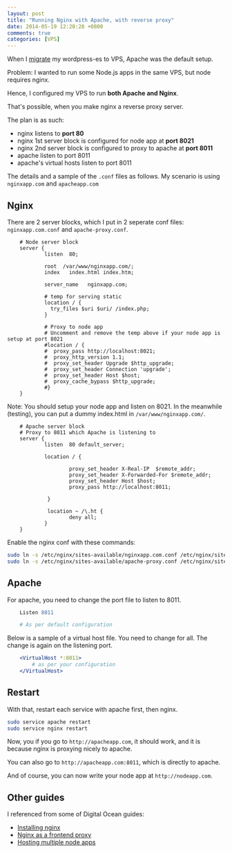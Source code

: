 ```yaml
---
layout: post
title: "Running Nginx with Apache, with reverse proxy"
date: 2014-05-19 12:20:28 +0800
comments: true
categories: [VPS]
---
```


When I [migrate](/2014/05/16/migrating-from-shared-webhost-to-vps-for-wordpress/) my wordpress-es to VPS, Apache was the default setup.

Problem: I wanted to run some Node.js apps in the same VPS, but node requires nginx.

Hence, I configured my VPS to run **both Apache and Nginx**.

<!-- more -->

That's possible, when you make nginx a reverse proxy server.

The plan is as such:

- nginx listens to **port 80**
- nginx 1st server block is configured for node app at **port 8021**
- nginx 2nd server block is configured to proxy to apache at **port 8011**
- apache listen to port 8011
- apache's virtual hosts listen to port 8011

The details and a sample of the `.conf` files as follows. My scenario is using `nginxapp.com` and `apacheapp.com`


## Nginx

There are 2 server blocks, which I put in 2 seperate conf files: `nginxapp.com.conf` and `apache-proxy.conf`.

```nginx /etc/nginx/sites-available/nginxapp.com.conf
    # Node server block
    server {
            listen  80;

            root  /var/www/nginxapp.com/;
            index   index.html index.htm;

            server_name   nginxapp.com;

            # temp for serving static
            location / {
              try_files $uri $uri/ /index.php;
            }

            # Proxy to node app
            # Uncomment and remove the temp above if your node app is setup at port 8021
            #location / {
            #  proxy_pass http://localhost:8021;
            #  proxy_http_version 1.1;
            #  proxy_set_header Upgrade $http_upgrade;
            #  proxy_set_header Connection 'upgrade';
            #  proxy_set_header Host $host;
            #  proxy_cache_bypass $http_upgrade;
            #}
    }
```

Note: You should setup your node app and listen on 8021. In the meanwhile (testing), you can put a dummy index.html in `/var/www/nginxapp.com/`.

```nginx /etc/nginx/sites-available/apache-proxy.conf
    # Apache server block
    # Proxy to 8011 which Apache is listening to
    server {
            listen  80 default_server;

            location / {

                    proxy_set_header X-Real-IP  $remote_addr;
                    proxy_set_header X-Forwarded-For $remote_addr;
                    proxy_set_header Host $host;
                    proxy_pass http://localhost:8011;

             }

             location ~ /\.ht {
                    deny all;
            }
    }
```

Enable the nginx conf with these commands:

```bash
sudo ln -s /etc/nginx/sites-available/nginxapp.com.conf /etc/nginx/sites-enabled/nginxapp.com.conf
sudo ln -s /etc/nginx/sites-available/apache-proxy.conf /etc/nginx/sites-enabled/apache-proxy.conf
```


## Apache

For apache, you need to change the port file to listen to 8011.

```apache /etc/apache2/ports.conf
    Listen 8011

    # As per default configuration
```

Below is a sample of a virtual host file. You need to change for all. The change is again on the listening port.

```apache /etc/apache2/sites-available/awesome.com.conf
    <VirtualHost *:8011>
        # as per your configuration
    </VirtualHost>
```


## Restart

With that, restart each service with apache first, then nginx.

```bash
sudo service apache restart
sudo service nginx restart
```

Now, you if you go to `http://apacheapp.com`, it should work, and it is because nginx is proxying nicely to apache.

You can also go to `http://apacheapp.com:8011`, which is directly to apache.

And of course, you can now write your node app at `http://nodeapp.com`.



## Other guides

I referenced from some of Digital Ocean guides:

- [Installing nginx](https://www.digitalocean.com/community/articles/how-to-install-nginx-on-ubuntu-12-04-lts-precise-pangolin)
- [Nginx as a frontend proxy](https://www.digitalocean.com/community/articles/how-to-configure-nginx-as-a-front-end-proxy-for-apache)
- [Hosting multiple node apps](https://www.digitalocean.com/community/articles/how-to-host-multiple-node-js-applications-on-a-single-vps-with-nginx-forever-and-crontab)

